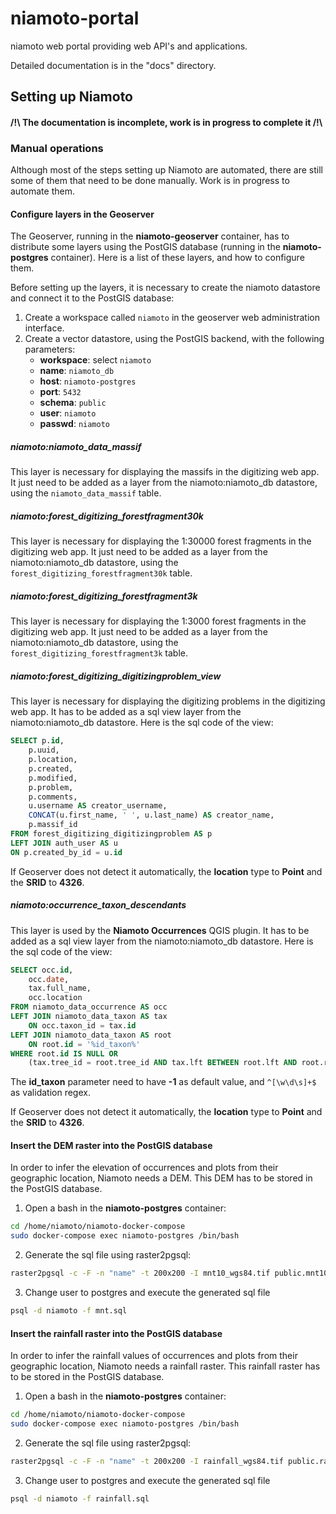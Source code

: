 # niamoto-portal

niamoto web portal providing web API's and applications.

Detailed documentation is in the "docs" directory.


## Setting up Niamoto

#### /!\ The documentation is incomplete, work is in progress to complete it /!\

### Manual operations

Although most of the steps setting up Niamoto are automated, there are still some of them that need to be done manually. Work is in progress to automate them.


#### Configure layers in the Geoserver

The Geoserver, running in the **niamoto-geoserver** container, has to distribute some layers using the PostGIS database (running in the **niamoto-postgres** container). 
Here is a list of these layers, and how to configure them.

Before setting up the layers, it is necessary to create the niamoto datastore and connect it to the PostGIS database:

1. Create a workspace called ```niamoto``` in the geoserver web administration interface.
2. Create a vector datastore, using the PostGIS backend, with the following parameters:
    - **workspace**: select ```niamoto```
    - **name**: ```niamoto_db```
    - **host**: ```niamoto-postgres```
    - **port**: ```5432```
    - **schema**: ```public```
    - **user**: ```niamoto```
    - **passwd**: ```niamoto```


##### niamoto:niamoto_data_massif

This layer is necessary for displaying the massifs in the digitizing web app. It just need to be added as a layer from the niamoto:niamoto_db datastore, using the ```niamoto_data_massif``` table.  

##### niamoto:forest_digitizing_forestfragment30k

This layer is necessary for displaying the 1:30000 forest fragments in the digitizing web app. It just need to be added as a layer from the niamoto:niamoto_db datastore, using the ```forest_digitizing_forestfragment30k``` table.  

##### niamoto:forest_digitizing_forestfragment3k

This layer is necessary for displaying the 1:3000 forest fragments in the digitizing web app. It just need to be added as a layer from the niamoto:niamoto_db datastore, using the ```forest_digitizing_forestfragment3k``` table.

##### niamoto:forest_digitizing_digitizingproblem_view

This layer is necessary for displaying the digitizing problems in the digitizing web app. It has to be added as a sql view layer from the niamoto:niamoto_db datastore. Here is the sql code of the view:

```sql
SELECT p.id,
    p.uuid,
    p.location,
    p.created,
    p.modified,
    p.problem,
    p.comments,
    u.username AS creator_username,
    CONCAT(u.first_name, ' ', u.last_name) AS creator_name,
    p.massif_id
FROM forest_digitizing_digitizingproblem AS p
LEFT JOIN auth_user AS u
ON p.created_by_id = u.id
```

If Geoserver does not detect it automatically, the **location** type to **Point** and the **SRID** to **4326**.

##### niamoto:occurrence_taxon_descendants

This layer is used by the **Niamoto Occurrences** QGIS plugin. It has to be added as a sql view layer from the niamoto:niamoto_db datastore. Here is the sql code of the view:

```sql
SELECT occ.id,
    occ.date,
    tax.full_name,
    occ.location
FROM niamoto_data_occurrence AS occ
LEFT JOIN niamoto_data_taxon AS tax
    ON occ.taxon_id = tax.id
LEFT JOIN niamoto_data_taxon AS root
    ON root.id = '%id_taxon%'
WHERE root.id IS NULL OR
    (tax.tree_id = root.tree_id AND tax.lft BETWEEN root.lft AND root.rght)
```

The **id_taxon** parameter need to have **-1** as default value, and ```^[\w\d\s]+$``` as validation regex.

If Geoserver does not detect it automatically, the **location** type to **Point** and the **SRID** to **4326**.


#### Insert the DEM raster into the PostGIS database

In order to infer the elevation of occurrences and plots from their geographic location, Niamoto needs a DEM. This DEM has to be stored in the PostGIS database.

1. Open a bash in the **niamoto-postgres** container:

```sh
cd /home/niamoto/niamoto-docker-compose
sudo docker-compose exec niamoto-postgres /bin/bash
```

2. Generate the sql file using raster2pgsql:

```sh
raster2pgsql -c -F -n "name" -t 200x200 -I mnt10_wgs84.tif public.mnt10_wgs84 > mnt.sql
```

3. Change user to postgres and execute the generated sql file

```sh
psql -d niamoto -f mnt.sql
```


#### Insert the rainfall raster into the PostGIS database

In order to infer the rainfall values of occurrences and plots from their geographic location, Niamoto needs a rainfall raster. This rainfall raster has to be stored in the PostGIS database.

1. Open a bash in the **niamoto-postgres** container:

```sh
cd /home/niamoto/niamoto-docker-compose
sudo docker-compose exec niamoto-postgres /bin/bash
```

2. Generate the sql file using raster2pgsql:

```sh
raster2pgsql -c -F -n "name" -t 200x200 -I rainfall_wgs84.tif public.rainfall_wgs84 > rainfall.sql
```

3. Change user to postgres and execute the generated sql file

```sh
psql -d niamoto -f rainfall.sql
```
